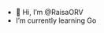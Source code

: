 - 👋 Hi, I’m @RaisaORV
- I’m currently learning Go

<!---
RaisaORV/RaisaORV is a ✨ special ✨ repository because its `README.md` (this file) appears on your GitHub profile.
You can click the Preview link to take a look at your changes.
--->
